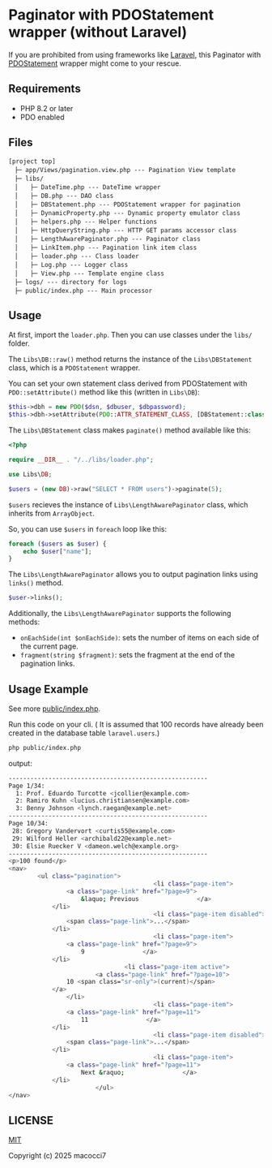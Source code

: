 # Paginator with PDOStatement wrapper (without Laravel)

If you are prohibited from using frameworks like [Laravel](https://laravel.com/), this Paginator with [PDOStatement](https://www.php.net/manual/ja/class.pdostatement.php) wrapper might come to your rescue.

## Requirements

- PHP 8.2 or later
- PDO enabled

## Files

```
[project top]
　├─ app/Views/pagination.view.php --- Pagination View template
　├─ libs/
　│　　├─ DateTime.php --- DateTime wrapper
　│　　├─ DB.php --- DAO class
　│　　├─ DBStatement.php --- PDOStatement wrapper for pagination
　│　　├─ DynamicProperty.php --- Dynamic property emulator class
　│　　├─ helpers.php --- Helper functions
　│　　├─ HttpQueryString.php --- HTTP GET params accessor class
　│　　├─ LengthAwarePaginator.php --- Paginator class
　│　　├─ LinkItem.php --- Pagination link item class
　│　　├─ loader.php --- Class loader
　│　　├─ Log.php --- Logger class
　│　　├─ View.php --- Template engine class
　├─ logs/ --- directory for logs
　├─ public/index.php --- Main processor
```

## Usage

At first, import the `loader.php`. Then you can use classes under the `libs/` folder.

The `Libs\DB::raw()` method returns the instance of the `Libs\DBStatement` class, which is a `PDOStatement` wrapper.

You can set your own statement class derived from PDOStatement with `PDO::setAttribute()` method like this (written in `Libs\DB`):

```php
$this->dbh = new PDO($dsn, $dbuser, $dbpassword);
$this->dbh->setAttribute(PDO::ATTR_STATEMENT_CLASS, [DBStatement::class]);
```

The `Libs\DBStatement` class makes `paginate()` method available like this:

```php
<?php

require __DIR__ . "/../libs/loader.php";

use Libs\DB;

$users = (new DB)->raw("SELECT * FROM users")->paginate(5);
```

`$users` recieves the instance of `Libs\LengthAwarePaginator` class, which inherits from `ArrayObject`.

So, you can use `$users` in `foreach` loop like this:

```php
foreach ($users as $user) {
    echo $user["name"];
}
```

The `Libs\LengthAwarePaginator` allows you to output pagination links using `links()` method.

```php
$user->links();
```
Additionally, the `Libs\LengthAwarePaginator` supports the following methods:

- `onEachSide(int $onEachSide)`: sets the number of items on each side of the current page.
- `fragment(string $fragment)`: sets the fragment at the end of the pagination links.

## Usage Example

See more [public/index.php](public/index.php).

Run this code on your cli. (
It is assumed that 100 records have already been created in the database table `laravel.users`.)

```bash
php public/index.php
```

output:
```bash
-------------------------------------------------------
Page 1/34:
  1: Prof. Eduardo Turcotte <jcollier@example.com>
  2: Ramiro Kuhn <lucius.christiansen@example.com>
  3: Benny Johnson <lynch.raegan@example.net>
-------------------------------------------------------
Page 10/34:
 28: Gregory Vandervort <curtis55@example.com>
 29: Wilford Heller <archibald22@example.net>
 30: Elsie Ruecker V <dameon.welch@example.org>
-------------------------------------------------------
<p>100 found</p>
<nav>
        <ul class="pagination">
                                        <li class="page-item">
                <a class="page-link" href="?page=9">
                    &laquo; Previous                </a>
            </li>
                                        <li class="page-item disabled">
                <span class="page-link">...</span>
            </li>
                                        <li class="page-item">
                <a class="page-link" href="?page=9">
                    9                </a>
            </li>
                                <li class="page-item active">
                        <a class="page-link" href="?page=10">
                10 <span class="sr-only">(current)</span>
            </a>
                </li>
                                        <li class="page-item">
                <a class="page-link" href="?page=11">
                    11                </a>
            </li>
                                        <li class="page-item disabled">
                <span class="page-link">...</span>
            </li>
                                        <li class="page-item">
                <a class="page-link" href="?page=11">
                    Next &raquo;                </a>
            </li>
                        </ul>
</nav>
```

## LICENSE

[MIT](LICENSE)


Copyright (c) 2025 macocci7
